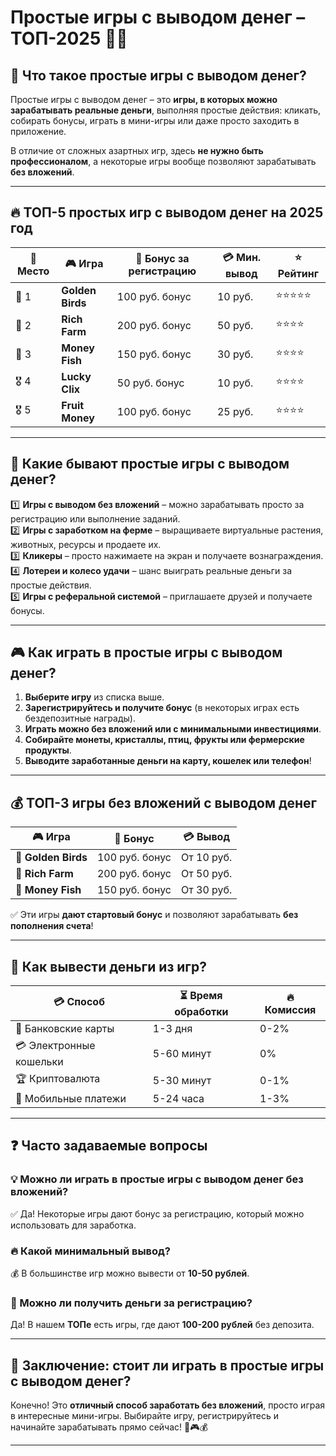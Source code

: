 # Простые игры с выводом денег – ТОП-2025 🎰💸

## 🎯 Что такое **простые игры с выводом денег**?
Простые игры с выводом денег – это **игры, в которых можно зарабатывать реальные деньги**, выполняя простые действия: кликать, собирать бонусы, играть в мини-игры или даже просто заходить в приложение. 

В отличие от сложных азартных игр, здесь **не нужно быть профессионалом**, а некоторые игры вообще позволяют зарабатывать **без вложений**. 

---

## 🔥 ТОП-5 простых игр с выводом денег на 2025 год

| 🔢 Место | 🎮 Игра | 🎁 Бонус за регистрацию | 💳 Мин. вывод | ⭐️ Рейтинг |
|---------|-------|------------------|-----------|-----------|
| 🥇 1 | **Golden Birds** | 100 руб. бонус | 10 руб. | ⭐️⭐️⭐️⭐️⭐️ |
| 🥈 2 | **Rich Farm** | 200 руб. бонус | 50 руб. | ⭐️⭐️⭐️⭐️ |
| 🥉 3 | **Money Fish** | 150 руб. бонус | 30 руб. | ⭐️⭐️⭐️⭐️ |
| 🎖 4 | **Lucky Clix** | 50 руб. бонус | 10 руб. | ⭐️⭐️⭐️⭐️ |
| 🎖 5 | **Fruit Money** | 100 руб. бонус | 25 руб. | ⭐️⭐️⭐️⭐️ |

---

## 🎲 Какие бывают **простые игры с выводом денег**?

1️⃣ **Игры с выводом без вложений** – можно зарабатывать просто за регистрацию или выполнение заданий.  
2️⃣ **Игры с заработком на ферме** – выращиваете виртуальные растения, животных, ресурсы и продаете их.  
3️⃣ **Кликеры** – просто нажимаете на экран и получаете вознаграждения.  
4️⃣ **Лотереи и колесо удачи** – шанс выиграть реальные деньги за простые действия.  
5️⃣ **Игры с реферальной системой** – приглашаете друзей и получаете бонусы.  

---

## 🎮 Как играть в **простые игры с выводом денег**?

1. **Выберите игру** из списка выше.  
2. **Зарегистрируйтесь и получите бонус** (в некоторых играх есть бездепозитные награды).  
3. **Играть можно без вложений или с минимальными инвестициями**.  
4. **Собирайте монеты, кристаллы, птиц, фрукты или фермерские продукты**.  
5. **Выводите заработанные деньги на карту, кошелек или телефон**!  

---

## 💰 ТОП-3 **игры без вложений с выводом денег**

| 🎮 Игра | 🎁 Бонус | 💳 Вывод |
|---------|---------|-----------|
| 🐥 **Golden Birds** | 100 руб. бонус | От 10 руб. |
| 🏡 **Rich Farm** | 200 руб. бонус | От 50 руб. |
| 🎣 **Money Fish** | 150 руб. бонус | От 30 руб. |

✅ Эти игры **дают стартовый бонус** и позволяют зарабатывать **без пополнения счета**!  

---

## 💸 **Как вывести деньги из игр?**

| 💳 Способ | ⏳ Время обработки | 🔥 Комиссия |
|----------|----------------|-----------|
| 🏦 Банковские карты | 1-3 дня | 0-2% |
| 💳 Электронные кошельки | 5-60 минут | 0% |
| 🏆 Криптовалюта | 5-30 минут | 0-1% |
| 📲 Мобильные платежи | 5-24 часа | 1-3% |

---

## ❓ Часто задаваемые вопросы

### 💡 Можно ли играть в **простые игры с выводом денег без вложений**?
✅ Да! Некоторые игры дают бонус за регистрацию, который можно использовать для заработка.  

### 🔥 Какой минимальный вывод?
💰 В большинстве игр можно вывести от **10-50 рублей**.  

### 🎁 Можно ли получить деньги за регистрацию?
Да! В нашем **ТОПе** есть игры, где дают **100-200 рублей** без депозита.  

---

## 🎯 Заключение: **стоит ли играть в простые игры с выводом денег?**  

Конечно! Это **отличный способ заработать без вложений**, просто играя в интересные мини-игры. Выбирайте игру, регистрируйтесь и начинайте зарабатывать прямо сейчас! 🚀🎮💰

---
